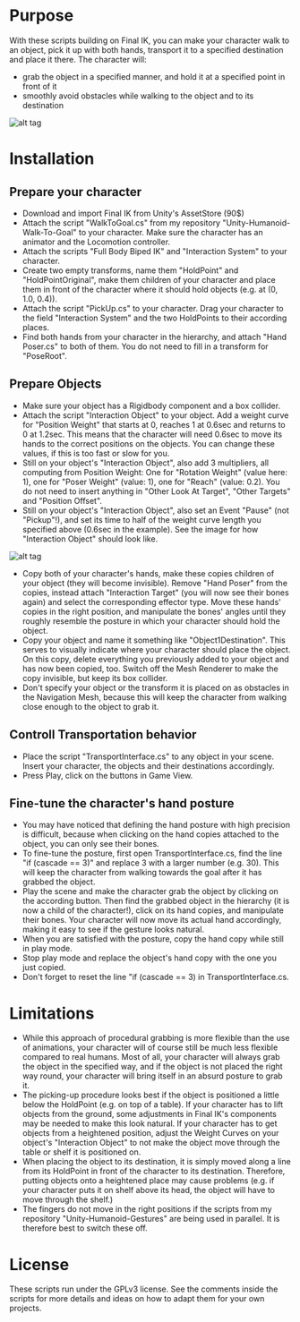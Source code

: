 # Purpose
With these scripts building on Final IK, you can make your character walk to an object, pick it up with both hands, transport it to a specified destination and place it there. The character will:
* grab the object in a specified manner, and hold it at a specified point in front of it
* smoothly avoid obstacles while walking to the object and to its destination

![alt tag](https://github.com/mariusrubo/Unity-Humanoid-TransportObjects/blob/master/transport.jpg)

# Installation
## Prepare your character
* Download and import Final IK from Unity's AssetStore (90$)
* Attach the script "WalkToGoal.cs" from my repository "Unity-Humanoid-Walk-To-Goal" to your character. Make sure the character has an animator and the Locomotion controller.
* Attach the scripts "Full Body Biped IK" and "Interaction System" to your character.
* Create two empty transforms, name them "HoldPoint" and "HoldPointOriginal", make them children of your character and place them in front of the character where it should hold objects (e.g. at (0, 1.0, 0.4)).
* Attach the script "PickUp.cs" to your character. Drag your character to the field "Interaction System" and the two HoldPoints to their according places.
* Find both hands from your character in the hierarchy, and attach "Hand Poser.cs" to both of them. You do not need to fill in a transform for "PoseRoot".

## Prepare Objects
* Make sure your object has a Rigidbody component and a box collider.
* Attach the script "Interaction Object" to your object. Add a weight curve for "Position Weight" that starts at 0, reaches 1 at 0.6sec and returns to 0 at 1.2sec. This means that the character will need 0.6sec to move its hands to the correct positions on the objects. You can change these values, if this is too fast or slow for you.
* Still on your object's "Interaction Object", also add 3 multipliers, all computing from Position Weight: One for "Rotation Weight" (value here: 1), one for "Poser Weight" (value: 1), one for "Reach" (value: 0.2). You do not need to insert anything in "Other Look At Target", "Other Targets" and "Position Offset".
* Still on your object's "Interaction Object", also set an Event "Pause" (not "Pickup"!), and set its time to half of the weight curve length you specified above (0.6sec in the example). See the image for how "Interaction Object" should look like.

![alt tag](https://github.com/mariusrubo/Unity-Humanoid-TransportObjects/blob/master/interactionObject.jpg)

* Copy both of your character's hands, make these copies children of your object (they will become invisible). Remove "Hand Poser" from the copies, instead attach "Interaction Target" (you will now see their bones again) and select the corresponding effector type. Move these hands' copies in the right position, and manipulate the bones' angles until they roughly resemble the posture in which your character should hold the object.
* Copy your object and name it something like "Object1Destination". This serves to visually indicate where your character should place the object. On this copy, delete everything you previously added to your object and has now been copied, too. Switch off the Mesh Renderer to make the copy invisible, but keep its box collider.  
* Don't specify your object or the transform it is placed on as obstacles in the Navigation Mesh, because this will keep the character from walking close enough to the object to grab it.

## Controll Transportation behavior
* Place the script "TransportInterface.cs" to any object in your scene. Insert your character, the objects and their destinations accordingly.
* Press Play, click on the buttons in Game View.

## Fine-tune the character's hand posture
* You may have noticed that defining the hand posture with high precision is difficult, because when clicking on the hand copies attached to the object, you can only see their bones.
* To fine-tune the posture, first open TransportInterface.cs, find the line "if (cascade == 3)" and replace 3 with a larger number (e.g. 30). This will keep the character from walking towards the goal after it has grabbed the object.
* Play the scene and make the character grab the object by clicking on the according button. Then find the grabbed object in the hierarchy (it is now a child of the character!), click on its hand copies, and manipulate their bones. Your character will now move its actual hand accordingly, making it easy to see if the gesture looks natural.
* When you are satisfied with the posture, copy the hand copy while still in play mode.
* Stop play mode and replace the object's hand copy with the one you just copied.
* Don't forget to reset the line "if (cascade == 3) in TransportInterface.cs.

# Limitations
* While this approach of procedural grabbing is more flexible than the use of animations, your character will of course still be much less flexible compared to real humans. Most of all, your character will always grab the object in the specified way, and if the object is not placed the right way round, your character will bring itself in an absurd posture to grab it.
* The picking-up procedure looks best if the object is positioned a little below the HoldPoint (e.g. on top of a table). If your character has to lift objects from the ground, some adjustments in Final IK's components may be needed to make this look natural. If your character has to get objects from a heightened position, adjust the Weight Curves on your object's "Interaction Object" to not make the object move through the table or shelf it is positioned on.
* When placing the object to its destination, it is simply moved along a line from its HoldPoint in front of the character to its destination. Therefore, putting objects onto a heightened place may cause problems (e.g. if your character puts it on shelf above its head, the object will have to move through the shelf.)
* The fingers do not move in the right positions if the scripts from my repository "Unity-Humanoid-Gestures" are being used in parallel. It is therefore best to switch these off.

# License
These scripts run under the GPLv3 license. See the comments inside the scripts for more details and ideas on how to adapt them for your own projects.
